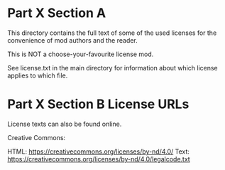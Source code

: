 ﻿# Part X Section A

  This directory contains the full text of some of the used
  licenses for the convenience of mod authors and the reader.

  This is NOT a choose-your-favourite license mod.

  See license.txt in the main directory for information about
  which license applies to which file.

# Part X Section B License URLs

  License texts can also be found online.
  
  Creative Commons:
  
  HTML: https://creativecommons.org/licenses/by-nd/4.0/
  Text: https://creativecommons.org/licenses/by-nd/4.0/legalcode.txt